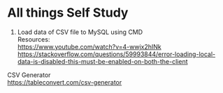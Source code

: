 <h1>All things Self Study</h1>

1. Load data of CSV file to MySQL using CMD <br>
Resources: <br>
https://www.youtube.com/watch?v=4-wwjx2hINk  <br>
https://stackoverflow.com/questions/59993844/error-loading-local-data-is-disabled-this-must-be-enabled-on-both-the-client  <br>

CSV Generator <br>
https://tableconvert.com/csv-generator
